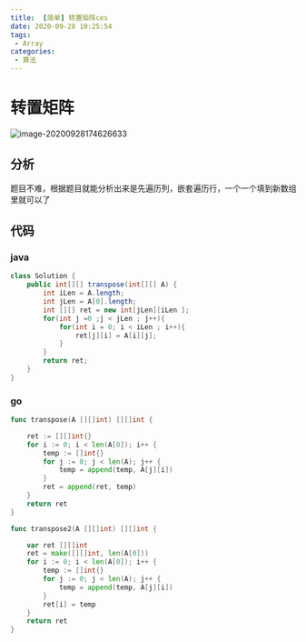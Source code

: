 ```yaml
---
title:  [简单] 转置矩阵ces
date: 2020-09-28 10:25:54
tags: 
 - Array
categories: 
 - 算法
---
```

# 转置矩阵

![image-20200928174626633](https://wei-picgo.oss-cn-beijing.aliyuncs.com/img/20200928174656.png)



## 分析

题目不难，根据题目就能分析出来是先遍历列，嵌套遍历行，一个一个填到新数组里就可以了

## 代码

### java

```java
class Solution {
    public int[][] transpose(int[][] A) {
        int iLen = A.length;
        int jLen = A[0].length;
        int [][] ret = new int[jLen][iLen ];
        for(int j =0 ;j < jLen ; j++){
            for(int i = 0; i < iLen ; i++){
                ret[j][i] = A[i][j];
            }
        }
        return ret;
    }
}
```

### go

```go
func transpose(A [][]int) [][]int {

	ret := [][]int{}
	for i := 0; i < len(A[0]); i++ {
		temp := []int{}
		for j := 0; j < len(A); j++ {
			temp = append(temp, A[j][i])
		}
		ret = append(ret, temp)
	}
	return ret
}

func transpose2(A [][]int) [][]int {

	var ret [][]int
	ret = make([][]int, len(A[0]))
	for i := 0; i < len(A[0]); i++ {
		temp := []int{}
		for j := 0; j < len(A); j++ {
			temp = append(temp, A[j][i])
		}
		ret[i] = temp
	}
	return ret
}

```

